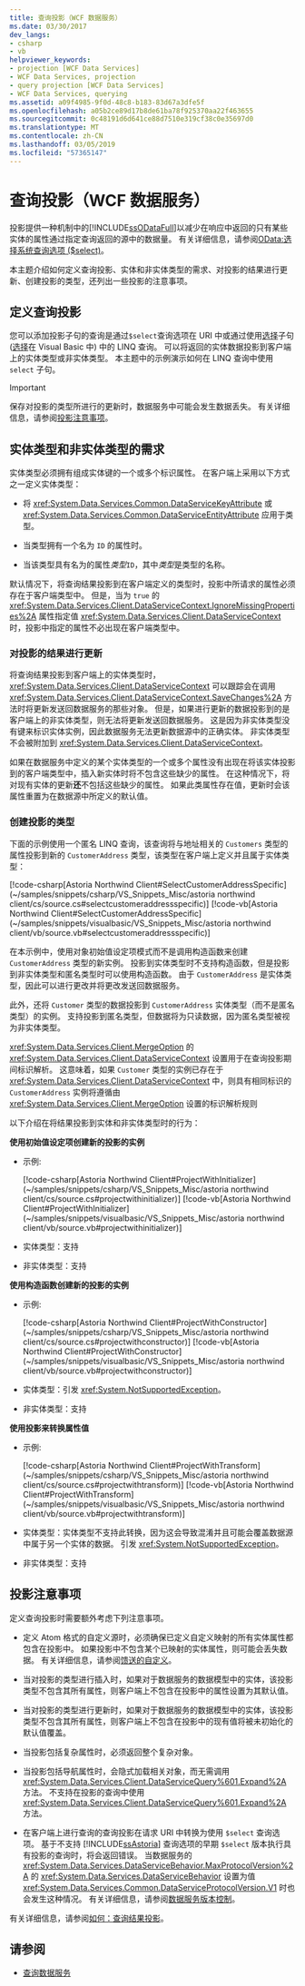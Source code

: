 ```yaml
---
title: 查询投影（WCF 数据服务）
ms.date: 03/30/2017
dev_langs:
- csharp
- vb
helpviewer_keywords:
- projection [WCF Data Services]
- WCF Data Services, projection
- query projection [WCF Data Services]
- WCF Data Services, querying
ms.assetid: a09f4985-9f0d-48c8-b183-83d67a3dfe5f
ms.openlocfilehash: a05b2ce89d17b8de61ba78f925370aa22f463655
ms.sourcegitcommit: 0c48191d6d641ce88d7510e319cf38c0e35697d0
ms.translationtype: MT
ms.contentlocale: zh-CN
ms.lasthandoff: 03/05/2019
ms.locfileid: "57365147"
---
```

# <a name="query-projections-wcf-data-services"></a>查询投影（WCF 数据服务）

投影提供一种机制中的[!INCLUDE[ssODataFull](../../../../includes/ssodatafull-md.md)]以减少在响应中返回的只有某些实体的属性通过指定查询返回的源中的数据量。 有关详细信息，请参阅[OData:选择系统查询选项 ($select)](https://go.microsoft.com/fwlink/?LinkId=186076)。

本主题介绍如何定义查询投影、实体和非实体类型的需求、对投影的结果进行更新、创建投影的类型，还列出一些投影的注意事项。

## <a name="defining-a-query-projection"></a>定义查询投影

您可以添加投影子句的查询是通过`$select`查询选项在 URI 中或通过使用[选择](~/docs/csharp/language-reference/keywords/select-clause.md)子句 ([选择](~/docs/visual-basic/language-reference/queries/select-clause.md)在 Visual Basic 中) 中的 LINQ 查询。 可以将返回的实体数据投影到客户端上的实体类型或非实体类型。 本主题中的示例演示如何在 LINQ 查询中使用 `select` 子句。

> [!IMPORTANT]
> 保存对投影的类型所进行的更新时，数据服务中可能会发生数据丢失。 有关详细信息，请参阅[投影注意事项](#considerations)。

## <a name="requirements-for-entity-and-non-entity-types"></a>实体类型和非实体类型的需求

实体类型必须拥有组成实体键的一个或多个标识属性。 在客户端上采用以下方式之一定义实体类型：

- 将 <xref:System.Data.Services.Common.DataServiceKeyAttribute> 或 <xref:System.Data.Services.Common.DataServiceEntityAttribute> 应用于类型。

- 当类型拥有一个名为 `ID` 的属性时。

- 当该类型具有名为的属性*类型*`ID`，其中*类型*是类型的名称。

默认情况下，将查询结果投影到在客户端定义的类型时，投影中所请求的属性必须存在于客户端类型中。 但是，当为 `true` 的 <xref:System.Data.Services.Client.DataServiceContext.IgnoreMissingProperties%2A> 属性指定值 <xref:System.Data.Services.Client.DataServiceContext> 时，投影中指定的属性不必出现在客户端类型中。

### <a name="making-updates-to-projected-results"></a>对投影的结果进行更新

将查询结果投影到客户端上的实体类型时，<xref:System.Data.Services.Client.DataServiceContext> 可以跟踪会在调用 <xref:System.Data.Services.Client.DataServiceContext.SaveChanges%2A> 方法时将更新发送回数据服务的那些对象。 但是，如果进行更新的数据投影到的是客户端上的非实体类型，则无法将更新发送回数据服务。 这是因为非实体类型没有键来标识实体实例，因此数据服务无法更新数据源中的正确实体。 非实体类型不会被附加到 <xref:System.Data.Services.Client.DataServiceContext>。

如果在数据服务中定义的某个实体类型的一个或多个属性没有出现在将该实体投影到的客户端类型中，插入新实体时将不包含这些缺少的属性。 在这种情况下，将对现有实体的更新**还**不包括这些缺少的属性。 如果此类属性存在值，更新时会该属性重置为在数据源中所定义的默认值。

### <a name="creating-projected-types"></a>创建投影的类型

下面的示例使用一个匿名 LINQ 查询，该查询将与地址相关的 `Customers` 类型的属性投影到新的 `CustomerAddress` 类型，该类型在客户端上定义并且属于实体类型：

[!code-csharp[Astoria Northwind Client#SelectCustomerAddressSpecific](~/samples/snippets/csharp/VS_Snippets_Misc/astoria northwind client/cs/source.cs#selectcustomeraddressspecific)]
[!code-vb[Astoria Northwind Client#SelectCustomerAddressSpecific](~/samples/snippets/visualbasic/VS_Snippets_Misc/astoria northwind client/vb/source.vb#selectcustomeraddressspecific)]

在本示例中，使用对象初始值设定项模式而不是调用构造函数来创建 `CustomerAddress` 类型的新实例。 投影到实体类型时不支持构造函数，但是投影到非实体类型和匿名类型时可以使用构造函数。 由于 `CustomerAddress` 是实体类型，因此可以进行更改并将更改发送回数据服务。

此外，还将 `Customer` 类型的数据投影到 `CustomerAddress` 实体类型（而不是匿名类型）的实例。 支持投影到匿名类型，但数据将为只读数据，因为匿名类型被视为非实体类型。

<xref:System.Data.Services.Client.MergeOption> 的 <xref:System.Data.Services.Client.DataServiceContext> 设置用于在查询投影期间标识解析。 这意味着，如果 `Customer` 类型的实例已存在于 <xref:System.Data.Services.Client.DataServiceContext> 中，则具有相同标识的 `CustomerAddress` 实例将遵循由 <xref:System.Data.Services.Client.MergeOption> 设置的标识解析规则

以下介绍在将结果投影到实体和非实体类型时的行为：

**使用初始值设定项创建新的投影的实例**

- 示例:

   [!code-csharp[Astoria Northwind Client#ProjectWithInitializer](~/samples/snippets/csharp/VS_Snippets_Misc/astoria northwind client/cs/source.cs#projectwithinitializer)]
   [!code-vb[Astoria Northwind Client#ProjectWithInitializer](~/samples/snippets/visualbasic/VS_Snippets_Misc/astoria northwind client/vb/source.vb#projectwithinitializer)]

- 实体类型：支持

- 非实体类型：支持

**使用构造函数创建新的投影的实例**

- 示例:

   [!code-csharp[Astoria Northwind Client#ProjectWithConstructor](~/samples/snippets/csharp/VS_Snippets_Misc/astoria northwind client/cs/source.cs#projectwithconstructor)]
   [!code-vb[Astoria Northwind Client#ProjectWithConstructor](~/samples/snippets/visualbasic/VS_Snippets_Misc/astoria northwind client/vb/source.vb#projectwithconstructor)]

- 实体类型：引发 <xref:System.NotSupportedException>。

- 非实体类型：支持

**使用投影来转换属性值**

- 示例:

   [!code-csharp[Astoria Northwind Client#ProjectWithTransform](~/samples/snippets/csharp/VS_Snippets_Misc/astoria northwind client/cs/source.cs#projectwithtransform)]
   [!code-vb[Astoria Northwind Client#ProjectWithTransform](~/samples/snippets/visualbasic/VS_Snippets_Misc/astoria northwind client/vb/source.vb#projectwithtransform)]

- 实体类型：实体类型不支持此转换，因为这会导致混淆并且可能会覆盖数据源中属于另一个实体的数据。 引发 <xref:System.NotSupportedException>。

- 非实体类型：支持

<a name="considerations"></a>

## <a name="projection-considerations"></a>投影注意事项

定义查询投影时需要额外考虑下列注意事项。

- 定义 Atom 格式的自定义源时，必须确保已定义自定义映射的所有实体属性都包含在投影中。 如果投影中不包含某个已映射的实体属性，则可能会丢失数据。 有关详细信息，请参阅[馈送的自定义](../../../../docs/framework/data/wcf/feed-customization-wcf-data-services.md)。

- 当对投影的类型进行插入时，如果对于数据服务的数据模型中的实体，该投影类型不包含其所有属性，则客户端上不包含在投影中的属性设置为其默认值。

- 当对投影的类型进行更新时，如果对于数据服务的数据模型中的实体，该投影类型不包含其所有属性，则客户端上不包含在投影中的现有值将被未初始化的默认值覆盖。

- 当投影包括复杂属性时，必须返回整个复杂对象。

- 当投影包括导航属性时，会隐式加载相关对象，而无需调用 <xref:System.Data.Services.Client.DataServiceQuery%601.Expand%2A> 方法。 不支持在投影的查询中使用 <xref:System.Data.Services.Client.DataServiceQuery%601.Expand%2A> 方法。

- 在客户端上进行查询的查询投影在请求 URI 中转换为使用 `$select` 查询选项。 基于不支持 [!INCLUDE[ssAstoria](../../../../includes/ssastoria-md.md)] 查询选项的早期 `$select` 版本执行具有投影的查询时，将会返回错误。 当数据服务的 <xref:System.Data.Services.DataServiceBehavior.MaxProtocolVersion%2A> 的 <xref:System.Data.Services.DataServiceBehavior> 设置为值 <xref:System.Data.Services.Common.DataServiceProtocolVersion.V1> 时也会发生这种情况。 有关详细信息，请参阅[数据服务版本控制](../../../../docs/framework/data/wcf/data-service-versioning-wcf-data-services.md)。

有关详细信息，请参阅[如何：查询结果投影](../../../../docs/framework/data/wcf/how-to-project-query-results-wcf-data-services.md)。

## <a name="see-also"></a>请参阅

- [查询数据服务](../../../../docs/framework/data/wcf/querying-the-data-service-wcf-data-services.md)
